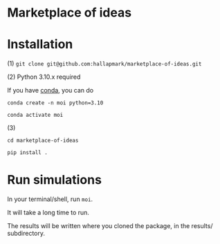# Marketplace of ideas


# Installation

(1) `git clone git@github.com:hallapmark/marketplace-of-ideas.git`

(2) Python 3.10.x required

If you have [conda](https://docs.conda.io/en/latest/miniconda.html), you can do

`conda create -n moi python=3.10`

`conda activate moi`

(3) 

`cd marketplace-of-ideas`

`pip install .`

# Run simulations
In your terminal/shell, run `moi`. 

It will take a long time to run. 

The results will be written where you cloned the package, in the results/ subdirectory. 


